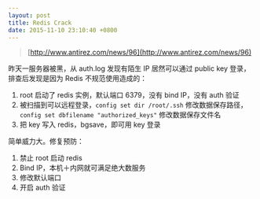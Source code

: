 ```yaml
---
layout: post
title: Redis Crack
date: 2015-11-10 23:10:40 +0800
---
```


> [http://www.antirez.com/news/96](http://www.antirez.com/news/96)

昨天一服务器被黑，从 auth.log 发现有陌生 IP 居然可以通过 public key 登录，排查后发现是因为 Redis 不规范使用造成的：

1. root 启动了 redis 实例，默认端口 6379，没有 bind IP，没有 auth 验证
2. 被扫描到可以远程登录，`config set dir /root/.ssh` 修改数据保存路径，`config set dbfilename "authorized_keys"` 修改数据保存文件名
3. 把 key 写入 redis，bgsave，即可用 key 登录

简单威力大。修复预防：

1. 禁止 root 启动 redis
2. Bind IP，本机＋内网就可满足绝大数服务
3. 修改默认端口
4. 开启 auth 验证
